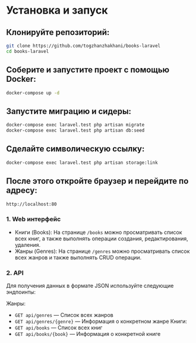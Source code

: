 # Установка и запуск
## Клонируйте репозиторий:
```sh
git clone https://github.com/togzhanzhakhani/books-laravel
cd books-laravel
```

## Соберите и запустите проект с помощью Docker:
```sh
docker-compose up -d
```

## Запустите миграцию и сидеры:
```sh
docker-compose exec laravel.test php artisan migrate
docker-compose exec laravel.test php artisan db:seed
```

## Сделайте символическую ссылку:
```sh
docker-compose exec laravel.test php artisan storage:link
```

## После этого откройте браузер и перейдите по адресу:
```sh
http://localhost:80
```

### 1. Web интерфейс
- Книги (Books): На странице `/books` можно просматривать список всех книг, а также выполнять операции создания, редактирования, удаления.
- Жанры (Genres): На странице `/genres` можно просматривать список всех жанров и также выполнять CRUD операции.

### 2. API
Для получения данных в формате JSON используйте следующие эндпоинты:

Жанры:
- `GET api/genres` — Список всех жанров
- `GET api/genres/{genre}` — Информация о конкретном жанре
Книги:
- `GET api/books` — Список всех книг
- `GET api/books/{book}` — Информация о конкретной книге
